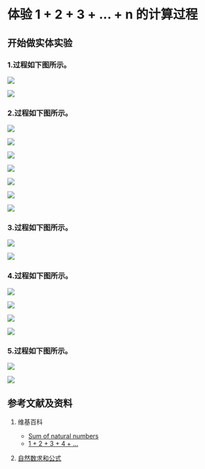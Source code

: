 # 体验 1 + 2 + 3 + ... + n 的计算过程

## 开始做实体实验

### 1.过程如下图所示。

![](/images/数论/体验1+2+3+...+n的计算过程/1a1.jpg)

![](/images/数论/体验1+2+3+...+n的计算过程/1a2.jpg)

### 2.过程如下图所示。

![](/images/数论/体验1+2+3+...+n的计算过程/2a1.jpg)

![](/images/数论/体验1+2+3+...+n的计算过程/2a2.jpg)

![](/images/数论/体验1+2+3+...+n的计算过程/2a3.jpg)

![](/images/数论/体验1+2+3+...+n的计算过程/2a4.jpg)

![](/images/数论/体验1+2+3+...+n的计算过程/2a5.jpg)

![](/images/数论/体验1+2+3+...+n的计算过程/2b1.jpg)

![](/images/数论/体验1+2+3+...+n的计算过程/2b2.jpg)

### 3.过程如下图所示。

![](/images/数论/体验1+2+3+...+n的计算过程/3a1.jpg)

![](/images/数论/体验1+2+3+...+n的计算过程/3a2.jpg)

### 4.过程如下图所示。

![](/images/数论/体验1+2+3+...+n的计算过程/4a1.jpg)

![](/images/数论/体验1+2+3+...+n的计算过程/4a2.jpg)

![](/images/数论/体验1+2+3+...+n的计算过程/4a3.jpg)

![](/images/数论/体验1+2+3+...+n的计算过程/4a4.jpg)

### 5.过程如下图所示。

![](/images/数论/体验1+2+3+...+n的计算过程/5a1.jpg)

![](/images/数论/体验1+2+3+...+n的计算过程/5a2.jpg)

## 参考文献及资料

1. 维基百科
	- [Sum of natural numbers](https://en.wikipedia.org/wiki/1_%2B_2_%2B_3_%2B_4_%2B_%E2%8B%AF) 
	- [1 + 2 + 3 + 4 + …](https://zh.wikipedia.org/wiki/1_%2B_2_%2B_3_%2B_4_%2B_%E2%80%A6) 

2. [自然数求和公式](https://baike.baidu.com/item/%E8%87%AA%E7%84%B6%E6%95%B0%E6%B1%82%E5%92%8C%E5%85%AC%E5%BC%8F/1574897)